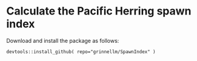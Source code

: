 # Calculate the Pacific Herring spawn index

Download and install the package as follows:

`devtools::install_github( repo="grinnellm/SpawnIndex" )`

